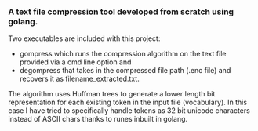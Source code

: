 <h3>A text file compression tool developed from scratch using golang.</h3>

Two executables are included with this project: 
- gompress which runs the compression algorithm on the text file provided via a cmd line option and
- degompress that takes in the compressed file path (.enc file) and recovers it as filename_extracted.txt.

The algorithm uses Huffman trees to generate a lower length bit representation for each existing token in the input file (vocabulary). In this case I have tried to specifically handle tokens as 32 bit unicode characters instead of ASCII chars thanks to runes inbuilt in golang.
